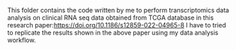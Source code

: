 This folder contains the code written by me to perform transcriptomics data analysis on clinical RNA seq data obtained from TCGA database in this research paper:https://doi.org/10.1186/s12859-022-04965-8
I have to tried to replicate the results shown in the above paper using my data analysis workflow.

